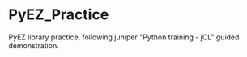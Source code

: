 # PyEZ_Practice
PyEZ library practice, following juniper "Python training - jCL" guided demonstration.

